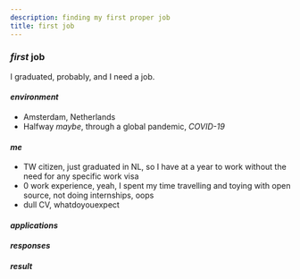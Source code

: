 ```yaml
---
description: finding my first proper job
title: first job
---
```


### _first_ job

I graduated, probably, and I need a job.

#### _environment_

- Amsterdam, Netherlands
- Halfway _maybe_, through a global pandemic, _COVID-19_

#### _me_

- TW citizen, just graduated in NL, so I have at a year to work
  without the need for any specific work visa
- 0 work experience, yeah, I spent my time travelling
  and toying with open source, not doing internships, oops
- dull CV, whatdoyouexpect

#### _applications_

#### _responses_

#### _result_
